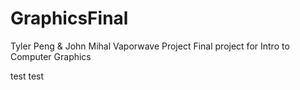 # GraphicsFinal
Tyler Peng & John Mihal
Vaporwave Project
Final project for Intro to Computer Graphics


test test